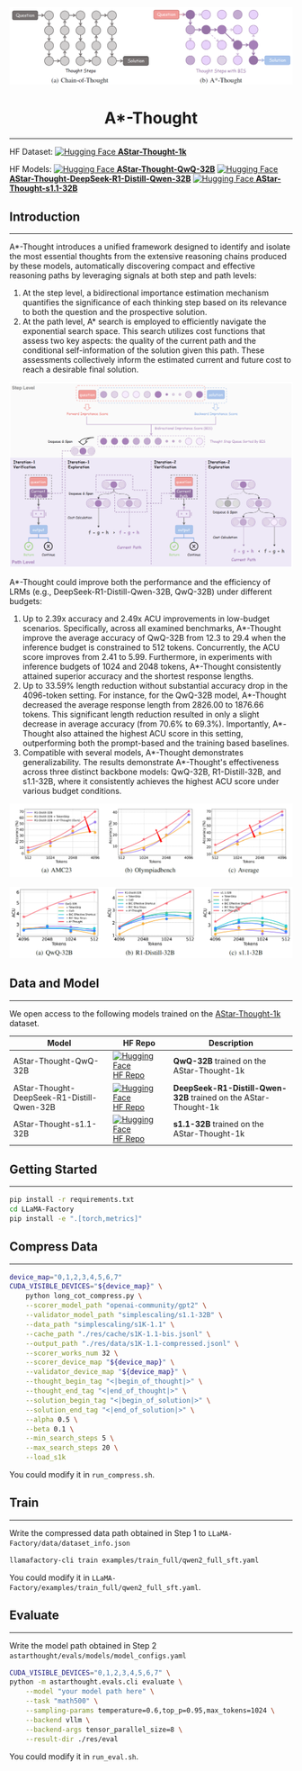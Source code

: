 ![compare](./assets/compare.png)

# <center>A*-Thought
---

HF Dataset:
[<img src="https://huggingface.co/front/assets/huggingface_logo-noborder.svg" alt="Hugging Face" width="15"/> **AStar-Thought-1k**](https://huggingface.co/datasets/xxang/AStar-Thought-1k)

HF Models:
[<img src="https://huggingface.co/front/assets/huggingface_logo-noborder.svg" alt="Hugging Face" width="15"/> **AStar-Thought-QwQ-32B**](https://huggingface.co/xxang/AStar-Thought-QwQ-32B)
[<img src="https://huggingface.co/front/assets/huggingface_logo-noborder.svg" alt="Hugging Face" width="15"/> **AStar-Thought-DeepSeek-R1-Distill-Qwen-32B**](https://huggingface.co/xxang/AStar-Thought-DeepSeek-R1-Distill-Qwen-32B)
[<img src="https://huggingface.co/front/assets/huggingface_logo-noborder.svg" alt="Hugging Face" width="15"/> **AStar-Thought-s1.1-32B**](https://huggingface.co/xxang/AStar-Thought-s1.1-32B)



## Introduction
---

A*-Thought introduces a unified framework designed to identify and isolate the most essential thoughts from the extensive reasoning chains produced by these models, automatically discovering compact and effective reasoning paths by leveraging signals at both step and path levels:
1. At the step level, a bidirectional importance estimation mechanism quantifies the significance of each thinking step based on its relevance to both the question and the prospective solution. 
2. At the path level, A* search is employed to efficiently navigate the exponential search space. This search utilizes cost functions that assess two key aspects: the quality of the current path and the conditional self-information of the solution given this path. These assessments collectively inform the estimated current and future cost to reach a desirable final solution.

![framework](./assets/framework.png)

A*-Thought could improve both the performance and the efficiency of LRMs (e.g., DeepSeek-R1-Distill-Qwen-32B, QwQ-32B) under different budgets:
1. Up to 2.39x accuracy and 2.49x ACU improvements in low-budget scenarios. Specifically, across all examined benchmarks, A*-Thought improve the average accuracy of QwQ-32B from 12.3 to 29.4 when the inference budget is constrained to 512 tokens. Concurrently, the ACU score improves from 2.41 to 5.99. Furthermore, in experiments with inference budgets of 1024 and 2048 tokens, A*-Thought consistently attained superior accuracy and the shortest response lengths.
2. Up to 33.59% length reduction without substantial accuracy drop in the 4096-token setting. For instance, for the QwQ-32B model, A*-Thought decreased the average response length from 2826.00 to 1876.66 tokens. This significant length reduction resulted in only a slight decrease in average accuracy (from 70.6% to 69.3%). Importantly, A*-Thought also attained the highest ACU score in this setting, outperforming both the prompt-based and the training based baselines. 
3. Compatible with several models, A*-Thought demonstrates generalizability. The results demonstrate A*-Thought's effectiveness across three distinct backbone models: QwQ-32B, R1-Distill-32B, and s1.1-32B, where it consistently achieves the highest ACU score under various budget conditions.

![acc](./assets/acc.png)


![acu](./assets/acu.png)


## Data and Model 
---

We open access to the following models trained on the [AStar-Thought-1k](https://huggingface.co/datasets/xxang/AStar-Thought-1k) dataset.

| Model                                      | HF Repo                                                                            | Description                                                   |
| ------------------------------------------ | ---------------------------------------------------------------------------------- | ------------------------------------------------------------- |
| AStar-Thought-QwQ-32B                      | [<img src="https://huggingface.co/front/assets/huggingface_logo-noborder.svg" alt="Hugging Face" width="15"/> HF Repo](https://huggingface.co/xxang/AStar-Thought-QwQ-32B)                      | **QwQ-32B** trained on the AStar-Thought-1k                      |
| AStar-Thought-DeepSeek-R1-Distill-Qwen-32B | [<img src="https://huggingface.co/front/assets/huggingface_logo-noborder.svg" alt="Hugging Face" width="15"/> HF Repo](https://huggingface.co/xxang/AStar-Thought-DeepSeek-R1-Distill-Qwen-32B) | **DeepSeek-R1-Distill-Qwen-32B** trained on the AStar-Thought-1k |
| AStar-Thought-s1.1-32B                     | [<img src="https://huggingface.co/front/assets/huggingface_logo-noborder.svg" alt="Hugging Face" width="15"/> HF Repo](https://huggingface.co/xxang/AStar-Thought-s1.1-32B)                     | **s1.1-32B** trained on the AStar-Thought-1k                     |




## Getting Started
---

```bash
pip install -r requirements.txt
cd LLaMA-Factory
pip install -e ".[torch,metrics]"
```

## Compress Data
---

```bash
device_map="0,1,2,3,4,5,6,7"
CUDA_VISIBLE_DEVICES="${device_map}" \
    python long_cot_compress.py \
    --scorer_model_path "openai-community/gpt2" \
    --validator_model_path "simplescaling/s1.1-32B" \
    --data_path "simplescaling/s1K-1.1" \
    --cache_path "./res/cache/s1K-1.1-bis.jsonl" \
    --output_path "./res/data/s1K-1.1-compressed.jsonl" \
    --scorer_works_num 32 \
    --scorer_device_map "${device_map}" \
    --validator_device_map "${device_map}" \
    --thought_begin_tag "<|begin_of_thought|>" \
    --thought_end_tag "<|end_of_thought|>" \
    --solution_begin_tag "<|begin_of_solution|>" \
    --solution_end_tag "<|end_of_solution|>" \
    --alpha 0.5 \
    --beta 0.1 \
    --min_search_steps 5 \
    --max_search_steps 20 \
    --load_s1k
```
You could modify it in `run_compress.sh`.

## Train
---

Write the compressed data path obtained in Step 1 to `LLaMA-Factory/data/dataset_info.json`
```bash
llamafactory-cli train examples/train_full/qwen2_full_sft.yaml
```
You could modify it in `LLaMA-Factory/examples/train_full/qwen2_full_sft.yaml`.

## Evaluate
---

Write the model path obtained in Step 2 `astarthought/evals/models/model_configs.yaml`
```bash
CUDA_VISIBLE_DEVICES="0,1,2,3,4,5,6,7" \
python -m astarthought.evals.cli evaluate \
    --model "your model path here" \
    --task "math500" \
    --sampling-params temperature=0.6,top_p=0.95,max_tokens=1024 \
    --backend vllm \
    --backend-args tensor_parallel_size=8 \
    --result-dir ./res/eval
```
You could modify it in `run_eval.sh`.


